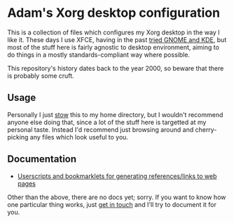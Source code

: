 # Adam's Xorg desktop configuration

This is a collection of files which configures my Xorg desktop in the
way I like it.  These days I use XFCE, having in the past
[tried GNOME and KDE](http://blog.adamspiers.org/2011/11/29/linux-desktop-community-outraged-by-latest-torvalds-comments/),
but most of the stuff here is fairly agnostic to desktop environment,
aiming to do things in a mostly standards-compliant way where
possible.

This repository's history dates back to the year 2000, so beware that
there is probably some cruft.

## Usage

Personally I just [stow](https://www.gnu.org/software/stow/) this to
my home directory, but I wouldn't recommend anyone else doing that,
since a lot of the stuff here is targetted at my personal taste.
Instead I'd recommend just browsing around and cherry-picking any
files which look useful to you.

## Documentation

-   [Userscripts and bookmarklets for generating references/links to web pages](lib/browser/userscripts/page-id-helpers/README.md)

Other than the above, there are no docs yet; sorry.  If you want to
know how one particular thing works, just
[get in touch](mailto:desktop-config@adamspiers.org) and I'll try to
document it for you.
